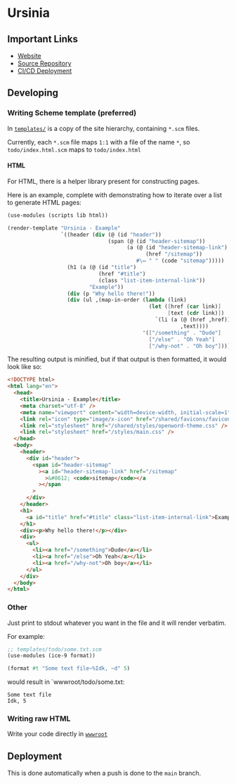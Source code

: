 # Ursinia

## Important Links

- [Website](https://ursinia.net)
- [Source Repository](https://git.sr.ht/~jamesaorson/ursinia.net)
- [CI/CD Deployment](https://builds.sr.ht/~jamesaorson/ursinia.net/commits/main/deploy.yml)

## Developing

### Writing Scheme template (preferred)

In [`templates/`](./templates/) is a copy of the site hierarchy, containing `*.scm` files.

Currently, each `*.scm` file maps `1:1` with a file of the name `*`, so `todo/index.html.scm` maps to `todo/index.html`

#### HTML

For HTML, there is a helper library present for constructing pages.

Here is an example, complete with demonstrating how to iterate over a list to generate HTML pages:

```scheme
(use-modules (scripts lib html))

(render-template "Ursinia - Example"
                 `((header (div (@ (id "header"))
                                (span (@ (id "header-sitemap"))
                                      (a (@ (id "header-sitemap-link")
                                            (href "/sitemap"))
                                         #\↤ " " (code "sitemap")))))
                   (h1 (a (@ (id "title")
                             (href "#title")
                             (class "list-item-internal-link"))
                          "Example"))
                   (div (p "Why hello there!"))
                   (div (ul ,(map-in-order (lambda (link)
                                             (let ([href (car link)]
                                                   [text (cdr link)])
                                               `(li (a (@ (href ,href))
                                                       ,text))))
                                           '(["/something" . "Dude"]
                                             ["/else" . "Oh Yeah"]
                                             ["/why-not" . "Oh boy"]))))))
```

The resulting output is minified, but if that output is then formatted, it would look like so:

```html
<!DOCTYPE html>
<html lang="en">
  <head>
    <title>Ursinia - Example</title>
    <meta charset="utf-8" />
    <meta name="viewport" content="width=device-width, initial-scale=1" />
    <link rel="icon" type="image/x-icon" href="/shared/favicons/favicon.ico" />
    <link rel="stylesheet" href="/shared/styles/openword-theme.css" />
    <link rel="stylesheet" href="/styles/main.css" />
  </head>
  <body>
    <header>
      <div id="header">
        <span id="header-sitemap"
          ><a id="header-sitemap-link" href="/sitemap"
            >&#8612; <code>sitemap</code></a
          ></span
        >
      </div>
    </header>
    <h1>
      <a id="title" href="#title" class="list-item-internal-link">Example</a>
    </h1>
    <div><p>Why hello there!</p></div>
    <div>
      <ul>
        <li><a href="/something">Dude</a></li>
        <li><a href="/else">Oh Yeah</a></li>
        <li><a href="/why-not">Oh boy</a></li>
      </ul>
    </div>
  </body>
</html>
```

### Other

Just print to stdout whatever you want in the file and it will render verbatim.

For example:

```scheme
;; templates/todo/some.txt.scm
(use-modules (ice-9 format))

(format #t "Some text file~%Idk, ~d" 5)
```

would result in `wwwroot/todo/some.txt:

```plaintext
Some text file
Idk, 5
```

### Writing raw HTML

Write your code directly in [`wwwroot`](./wwwroot/)

## Deployment

This is done automatically when a push is done to the `main` branch.

